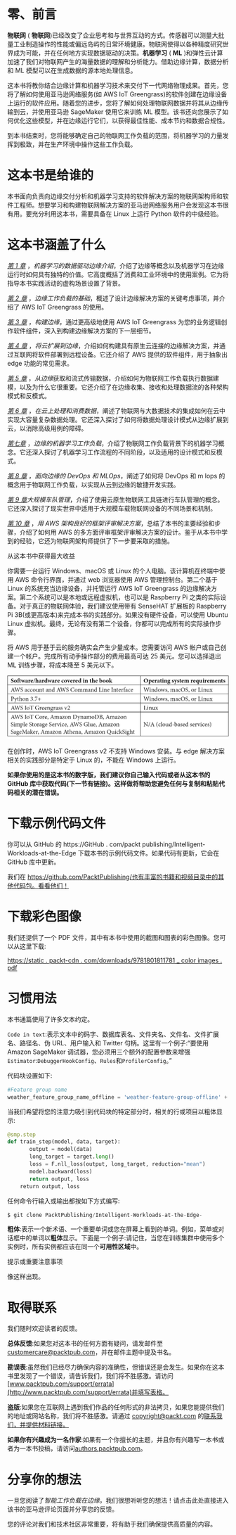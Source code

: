 # 零、前言

**物联网** ( **物联网**)已经改变了企业思考和与世界互动的方式。传感器可以测量大批量工业制造操作的性能或偏远岛屿的日常环境健康。物联网使得以各种精度研究世界成为可能，并在任何地方实现数据驱动的决策。**机器学习** ( **ML** )和弹性云计算加速了我们对物联网产生的海量数据的理解和分析能力。借助边缘计算，数据分析和 ML 模型可以在生成数据的源本地处理信息。

这本书将教你结合边缘计算和机器学习技术来交付下一代网络物理成果。首先，您将了解如何使用亚马逊网络服务(如 AWS IoT Greengrass)的软件创建在边缘设备上运行的软件应用。随着您的进步，您将了解如何处理物联网数据并将其从边缘传输到云，并使用亚马逊 SageMaker 使用它来训练 ML 模型。该书还向您展示了如何优化这些模型，并在边缘运行它们，以获得最佳性能、成本节约和数据合规性。

到本书结束时，您将能够确定自己的物联网工作负载的范围，将机器学习的力量发挥到极致，并在生产环境中操作这些工作负载。

# 这本书是给谁的

本书面向负责向边缘交付分析和机器学习支持的软件解决方案的物联网架构师和软件工程师。想要学习和构建物联网解决方案的亚马逊网络服务用户会发现这本书很有用。要充分利用这本书，需要具备在 Linux 上运行 Python 软件的中级经验。

# 这本书涵盖了什么

[*第 1 章*](B17595_01_Final_SS_ePub.xhtml#_idTextAnchor013) ，*机器学习的数据驱动边缘介绍*，介绍了边缘等概念以及机器学习在边缘运行时如何具有独特的价值。它高度概括了消费和工业环境中的使用案例。它为将指导本书实践活动的虚构场景设置了背景。

[*第 2 章*](B17595_02_Final_SS_ePub.xhtml#_idTextAnchor032) ，*边缘工作负载的基础*，概述了设计边缘解决方案的关键考虑事项，并介绍了 AWS IoT Greengrass 的使用。

[*第 3 章*](B17595_03_Final_SS_ePub.xhtml#_idTextAnchor052) ，*构建边缘*，通过更高级地使用 AWS IoT Greengrass 为您的业务逻辑创作软件组件，深入到构建边缘解决方案的下一层细节。

[*第 4 章*](B17595_04_Final_SS_ePub.xhtml#_idTextAnchor073) ，*将云扩展到边缘*，介绍如何构建具有原生云连接的边缘解决方案，并通过互联网将软件部署到远程设备。它还介绍了 AWS 提供的软件组件，用于抽象出 edge 功能的常见需求。

[*第 5 章*](B17595_05_Final_SS_ePub.xhtml#_idTextAnchor090) ，*从边缘*获取和流式传输数据，介绍如何为物联网工作负载执行数据建模，以及为什么它很重要。它还介绍了在边缘收集、接收和处理数据流的各种架构模式和反模式。

[*第 6 章*](B17595_06_Final_SS_ePub.xhtml#_idTextAnchor119) ，*在云上处理和消费数据*，阐述了物联网与大数据技术的集成如何在云中实现大容量复杂数据处理。它还深入探讨了如何将数据处理设计模式从边缘扩展到云，以消除高级用例的障碍。

[*第七章*](B17595_07_Final_SS_ePub.xhtml#_idTextAnchor138) ，*边缘的机器学习工作负载*，介绍了物联网工作负载背景下的机器学习概念。它还深入探讨了机器学习工作流程的不同阶段，以及适用的设计模式和反模式。

[*第 8 章*](B17595_08_Final_SS_ePub.xhtml#_idTextAnchor163) ，*面向边缘的 DevOps 和 MLOps*，阐述了如何将 DevOps 和 m lops 的概念用于物联网工作负载，以实现从云到边缘的敏捷开发实践。

[*第 9 章*](B17595_09_Final_SS_ePub.xhtml#_idTextAnchor182)*大规模车队管理*，介绍了使用云原生物联网工具链进行车队管理的概念。它还深入探讨了现实世界中适用于大规模车载物联网设备的不同场景和机制。

[*第 10 章*](B17595_10_Final_SS_ePub.xhtml#_idTextAnchor199) ，*用 AWS 架构良好的框架评审解决方案*，总结了本书的主要经验和步骤，介绍了如何用 AWS 的多方面评审框架评审解决方案的设计。鉴于从本书中学到的经验，它还为物联网架构师提供了下一步要采取的措施。

从这本书中获得最大收益

你需要一台运行 Windows、macOS 或 Linux 的个人电脑。该计算机在终端中使用 AWS 命令行界面，并通过 web 浏览器使用 AWS 管理控制台。第二个基于 Linux 的系统充当边缘设备，并托管运行 AWS IoT Greengrass 的边缘解决方案。第二个系统可以是本地或远程虚拟机，也可以是 Raspberry Pi 之类的实际设备。对于真正的物联网体验，我们建议使用带有 SenseHAT 扩展板的 Raspberry Pi 3B(或更高版本)来完成本书的实践部分。如果没有硬件设备，可以使用 Ubuntu Linux 虚拟机。最终，无论有没有第二个设备，你都可以完成所有的实际操作步骤。

将 AWS 用于基于云的服务确实会产生少量成本。您需要访问 AWS 帐户或自己创建一个帐户。完成所有动手操作部分的费用最高可达 25 美元。您可以选择退出 ML 训练步骤，将成本降至 5 美元以下。

![](img/B17595_Preface_Table.jpg)

在创作时，AWS IoT Greengrass v2 不支持 Windows 安装。与 edge 解决方案相关的实践部分是特定于 Linux 的，不能在 Windows 上运行。

**如果你使用的是这本书的数字版，我们建议你自己输入代码或者从这本书的 GitHub 库中获取代码(下一节有链接)。这样做将帮助您避免任何与复制和粘贴代码相关的潜在错误。**

# 下载示例代码文件

你可以从 GitHub 的 https://GitHub . com/packt publishing/Intelligent-Workloads-at-the-Edge 下载本书的示例代码文件。如果代码有更新，它会在 GitHub 库中更新。

我们在 https://github.com/PacktPublishing/也有丰富的书籍和视频目录中的其他代码包。看看他们！

# 下载彩色图像

我们还提供了一个 PDF 文件，其中有本书中使用的截图和图表的彩色图像。您可以从这里下载:

[https://static . packt-cdn . com/downloads/9781801811781 _ color images . pdf](_ColorImages.pdf)

# 习惯用法

本书通篇使用了许多文本约定。

`Code in text`:表示文本中的码字、数据库表名、文件夹名、文件名、文件扩展名、路径名、伪 URL、用户输入和 Twitter 句柄。这里有一个例子:“要使用 Amazon SageMaker 调试器，您必须用三个额外的配置参数来增强`Estimator`:`DebuggerHookConfig`、`Rules`和`ProfilerConfig`。”

代码块设置如下:

```py
#Feature group name
weather_feature_group_name_offline = 'weather-feature-group-offline' + strftime('%d-%H-%M-%S', gmtime())
```

当我们希望将您的注意力吸引到代码块的特定部分时，相关的行或项目以粗体显示:

```py
@smp.step
def train_step(model, data, target):
       output = model(data)
       long_target = target.long()
       loss = F.nll_loss(output, long_target, reduction="mean")
       model.backward(loss)
       return output, loss
    return output, loss 
```

任何命令行输入或输出都按如下方式编写:

```py
$ git clone PacktPublishing/Intelligent-Workloads-at-the-Edge-
```

**粗体**:表示一个新术语、一个重要单词或您在屏幕上看到的单词。例如，菜单或对话框中的单词以**粗体**显示。下面是一个例子:请记住，当您在训练集群中使用多个实例时，所有实例都应该在同一个**可用性区域**中。

提示或重要注意事项

像这样出现。

# 取得联系

我们随时欢迎读者的反馈。

**总体反馈**:如果您对这本书的任何方面有疑问，请发邮件至[customercare@packtpub.com](mailto:customercare@packtpub.com)，并在邮件主题中提及书名。

**勘误表**:虽然我们已经尽力确保内容的准确性，但错误还是会发生。如果你在这本书里发现了一个错误，请告诉我们，我们将不胜感激。请访问[www.packtpub.com/support/errata](http://www.packtpub.com/support/errata)并填写表格。

**盗版**:如果您在互联网上遇到我们作品的任何形式的非法拷贝，如果您能提供我们的地址或网站名称，我们将不胜感激。请通过 copyright@packt.com 的[联系我们，并提供材料链接。](mailto:copyright@packt.com)

**如果你有兴趣成为一名作家**:如果有一个你擅长的主题，并且你有兴趣写一本书或者为一本书投稿，请访问[authors.packtpub.com](http://authors.packtpub.com)。

# 分享你的想法

一旦您阅读了*智能工作负载在边缘*，我们很想听听您的想法！请点击此处直接进入该书的亚马逊评论页面并分享您的反馈。

您的评论对我们和技术社区非常重要，将有助于我们确保提供高质量的内容。